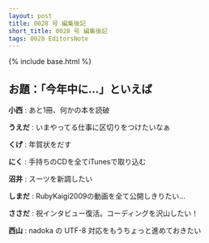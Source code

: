 ```yaml
---
layout: post
title: 0028 号 編集後記
short_title: 0028 号 編集後記
tags: 0028 EditorsNote
---
```

{% include base.html %}


## お題：「今年中に…」といえば

__小西__
:  あと1冊、何かの本を読破

__うえだ__
:  いまやってる仕事に区切りをつけたいなぁ

__くげ__
:  年賀状をだす

__にく__
:  手持ちのCDを全てiTunesで取り込む

__沼井__
:  スーツを新調したい

__しまだ__
:  RubyKaigi2009の動画を全て公開しきりたい…

__ささだ__
:  祝インタビュー復活。コーディングを沢山したい！

__西山__
:  nadoka の UTF-8 対応をもうちょっと進めておきたい


